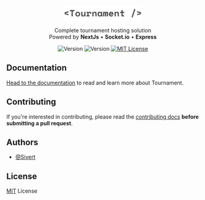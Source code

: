 <br/>

<p align="center">
    <picture>
      <source media="(prefers-color-scheme: dark)" srcset="docs/docs/public/logo-dark.svg">
      <img alt="Tournament logo" src="docs/docs/public/logo-light.svg" width="auto" height="40">
    </picture>
</p>

<p align="center">
  Complete tournament hosting solution<br />
  Powered by <b>NextJs</b> • <b>Socket.io</b> • <b>Express</b>
<p>

<p align="center">
    <picture>
      <source media="(prefers-color-scheme: dark)" srcset="https://img.shields.io/badge/version-0.0.1-black.svg?colorA=21262d&colorB=21262d&style=flat">
      <img alt="Version" src="https://img.shields.io/badge/version-0.0.1-black.svg?colorA=f6f8fa&colorB=f6f8fa&style=flat" />
    </picture>
    <picture>
      <source media="(prefers-color-scheme: dark)" srcset="https://img.shields.io/badge/Node.js->=21-black.svg?colorA=21262d&colorB=21262d&style=flat">
      <img alt="Version" src="https://img.shields.io/badge/Node.js-21-black.svg?colorA=f6f8fa&colorB=f6f8fa&style=flat" />
    </picture>
  <a href="LICENSE">
    <picture>
      <source media="(prefers-color-scheme: dark)" srcset="https://img.shields.io/badge/license-MIT-blue?colorA=21262d&colorB=21262d&style=flat">
      <img src="https://img.shields.io/badge/license-MIT-blue?colorA=f6f8fa&colorB=f6f8fa&style=flat" alt="MIT License">
    </picture>
  </a>
</p>

## Documentation

[Head to the documentation](https://tournament.sivert.io/) to read and learn more about Tournament.

## Contributing

If you're interested in contributing, please read the [contributing docs](/.github/CONTRIBUTING.md) **before submitting a pull request**.

## Authors

- [@Sivert](https://github.com/SivertGullbergHansen)

## License

[MIT](/LICENSE) License